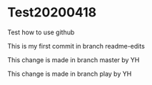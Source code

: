 # Test20200418
Test how to use github

This is my first commit in branch readme-edits

This change is made in branch master by YH

This change is made in branch play by YH

